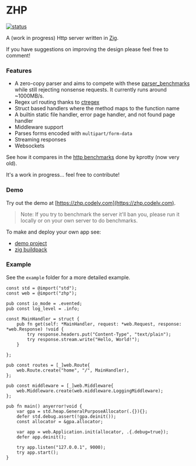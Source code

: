 # ZHP

[![status](https://github.com/frmdstryr/zhp/actions/workflows/ci.yml/badge.svg)](https://github.com/frmdstryr/zhp/actions)

A (work in progress) Http server written in [Zig](https://ziglang.org/).

If you have suggestions on improving the design please feel free to comment!

### Features

- A zero-copy parser and aims to compete with these [parser_benchmarks](https://github.com/rust-bakery/parser_benchmarks/tree/master/http)
while still rejecting nonsense requests. It currently runs around ~1000MB/s.
- Regex url routing thanks to [ctregex](https://github.com/alexnask/ctregex.zig)
- Struct based handlers where the method maps to the function name
- A builtin static file handler, error page handler, and not found page handler
- Middleware support
- Parses forms encoded with `multipart/form-data`
- Streaming responses
- Websockets

See how it compares in the [http benchmarks](https://gist.github.com/kprotty/3f369f46293a421f09190b829cfb48f7#file-newresults-md)
done by kprotty (now very old).

It's a work in progress... feel free to contribute!


### Demo

Try out the demo at [https://zhp.codelv.com](https://zhp.codelv.com).

> Note: If you try to benchmark the server it'll ban you, please run it locally
> or on your own server to do benchmarks.

To make and deploy your own app see:
- [demo project](https://github.com/frmdstryr/zhp-demo)
- [zig buildpack](https://github.com/frmdstryr/zig-buildpack)


### Example

See the `example` folder for a more detailed example.

```zig
const std = @import("std");
const web = @import("zhp");

pub const io_mode = .evented;
pub const log_level = .info;

const MainHandler = struct {
    pub fn get(self: *MainHandler, request: *web.Request, response: *web.Response) !void {
        try response.headers.put("Content-Type", "text/plain");
        try response.stream.write("Hello, World!");
    }

};

pub const routes = [_]web.Route{
    web.Route.create("home", "/", MainHandler),
};

pub const middleware = [_]web.Middleware{
    web.Middleware.create(web.middleware.LoggingMiddleware);
};

pub fn main() anyerror!void {
    var gpa = std.heap.GeneralPurposeAllocator(.{}){};
    defer std.debug.assert(!gpa.deinit());
    const allocator = &gpa.allocator;

    var app = web.Application.init(allocator, .{.debug=true});
    defer app.deinit();

    try app.listen("127.0.0.1", 9000);
    try app.start();
}

```
